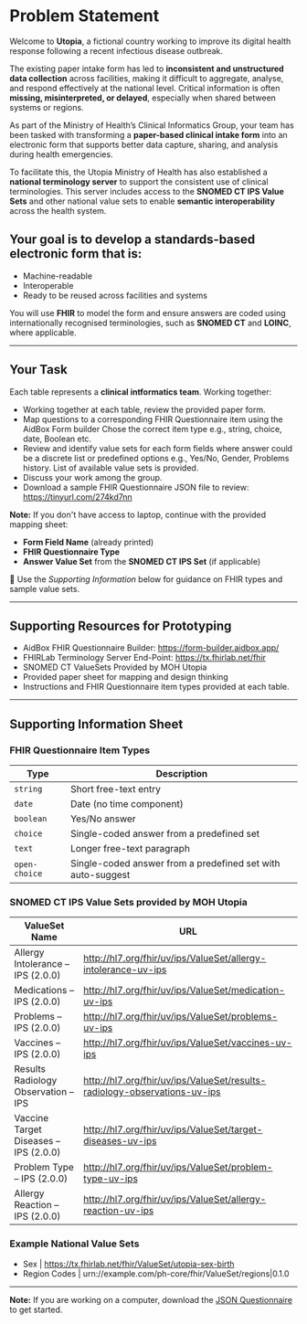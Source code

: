 # Problem Statement

Welcome to **Utopia**, a fictional country working to improve its digital health response following a recent infectious disease outbreak.

The existing paper intake form has led to **inconsistent and unstructured data collection** across facilities, making it difficult to aggregate, analyse, and respond effectively at the national level. Critical information is often **missing, misinterpreted, or delayed**, especially when shared between systems or regions.

As part of the Ministry of Health’s Clinical Informatics Group, your team has been tasked with transforming a **paper-based clinical intake form** into an electronic form that supports better data capture, sharing, and analysis during health emergencies.

To facilitate this, the Utopia Ministry of Health has also established a **national terminology server** to support the consistent use of clinical terminologies. This server includes access to the **SNOMED CT IPS Value Sets** and other national value sets to enable **semantic interoperability** across the health system.

## Your goal is to develop a standards-based electronic form that is:

- Machine-readable  
- Interoperable  
- Ready to be reused across facilities and systems  

You will use **FHIR** to model the form and ensure answers are coded using internationally recognised terminologies, such as **SNOMED CT** and **LOINC**, where applicable.

---

## Your Task

Each table represents a **clinical intformatics team**. Working together:

- Working together at each table, review the provided paper form. 
- Map questions to a corresponding FHIR Questionnaire item using the AidBox Form builder Chose the correct item type e.g., string, choice, date, Boolean etc.
- Review and identify value sets for each form fields where answer could be a discrete list or predefined options e.g., Yes/No, Gender, Problems history. List of available value sets is provided. 
- Discuss your work among the group. 
- Download a sample FHIR Questionnaire JSON file to review: https://tinyurl.com/274kd7nn

 **Note:** If you don't have access to laptop, continue with the provided mapping sheet:

- **Form Field Name** (already printed)  
- **FHIR Questionnaire Type**  
- **Answer Value Set** from the **SNOMED CT  IPS Set** (if applicable)  

📎 Use the *Supporting Information* below for guidance on FHIR types and sample value sets.

---
## Supporting Resources for Prototyping

- AidBox FHIR Questionnaire Builder: https://form-builder.aidbox.app/
- FHIRLab Terminology Server End-Point: https://tx.fhirlab.net/fhir
- SNOMED CT ValueSets Provided by MOH Utopia
- Provided paper sheet for mapping and design thinking
- Instructions and FHIR Questionnaire item types provided at each table. 

---

## Supporting Information Sheet

### FHIR Questionnaire Item Types

| Type         | Description                                                |
|--------------|------------------------------------------------------------|
| `string`     | Short free-text entry                                      |
| `date`       | Date (no time component)                                   |
| `boolean`    | Yes/No answer                                              |
| `choice`     | Single-coded answer from a predefined set                  |
| `text`       | Longer free-text paragraph                                 |
| `open-choice`| Single-coded answer from a predefined set with auto-suggest|

### SNOMED CT IPS Value Sets provided by MOH Utopia

| ValueSet Name                          | URL                                                                                  |
|----------------------------------------|---------------------------------------------------------------------------------------|
| Allergy Intolerance – IPS (2.0.0)      | http://hl7.org/fhir/uv/ips/ValueSet/allergy-intolerance-uv-ips                      |
| Medications – IPS (2.0.0)              | http://hl7.org/fhir/uv/ips/ValueSet/medication-uv-ips                                |
| Problems – IPS (2.0.0)                 | http://hl7.org/fhir/uv/ips/ValueSet/problems-uv-ips|2.0.0                            |
| Vaccines – IPS (2.0.0)                 | http://hl7.org/fhir/uv/ips/ValueSet/vaccines-uv-ips|2.0.0                            |
| Results Radiology Observation – IPS    | http://hl7.org/fhir/uv/ips/ValueSet/results-radiology-observations-uv-ips           |
| Vaccine Target Diseases – IPS (2.0.0)  | http://hl7.org/fhir/uv/ips/ValueSet/target-diseases-uv-ips                           |
| Problem Type – IPS (2.0.0)             | http://hl7.org/fhir/uv/ips/ValueSet/problem-type-uv-ips                              |
| Allergy Reaction – IPS (2.0.0)         | http://hl7.org/fhir/uv/ips/ValueSet/allergy-reaction-uv-ips|2.0.0                    |


### Example National Value Sets

- Sex | https://tx.fhirlab.net/fhir/ValueSet/utopia-sex-birth
- Region Codes | urn://example.com/ph-core/fhir/ValueSet/regions|0.1.0

---

**Note:** If you are working on a computer, download the [JSON Questionnaire](./utopia-health-intake-form.json) to get started.
